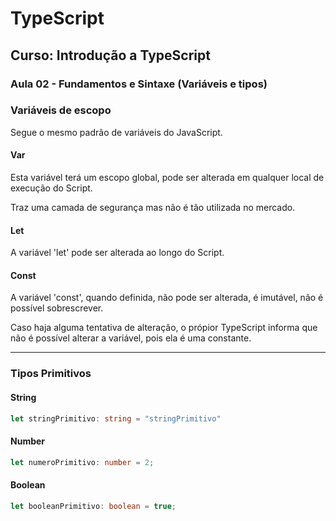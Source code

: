 # TypeScript

## Curso: Introdução a TypeScript

### Aula 02 - Fundamentos e Sintaxe (Variáveis e tipos)

### Variáveis de escopo
Segue o mesmo padrão de variáveis do JavaScript.

#### Var
Esta variável terá um escopo global, pode ser alterada em qualquer local de execução do Script.

Traz uma camada de segurança mas não é tão utilizada no mercado.

#### Let
A variável 'let' pode ser alterada ao longo do Script.

#### Const
A variável 'const', quando definida, não pode ser alterada, é imutável, não é possível sobrescrever.

Caso haja alguma tentativa de alteração, o própior TypeScript informa que não é possível alterar a variável, pois ela é uma constante.

---

### Tipos Primitivos

#### String
```ts
let stringPrimitivo: string = "stringPrimitivo"
```

#### Number
```ts
let numeroPrimitivo: number = 2;
```

#### Boolean
```ts
let booleanPrimitivo: boolean = true;
```